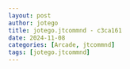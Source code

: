 ```yaml
---
layout: post
author: jotego
title: jotego.jtcommnd - c3ca161
date: 2024-11-08
categories: [Arcade, jtcommnd]
tags: [jotego.jtcommnd]
---
```


